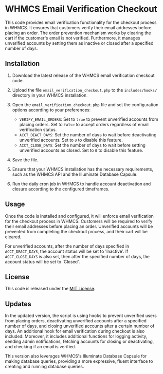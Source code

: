 # WHMCS Email Verification Checkout

This code provides email verification functionality for the checkout process in WHMCS. It ensures that customers verify their email addresses before placing an order. The order prevention mechanism works by clearing the cart if the customer's email is not verified. Furthermore, it manages unverified accounts by setting them as inactive or closed after a specified number of days.

## Installation

1. Download the latest release of the WHMCS email verification checkout code.

2. Upload the file `email_verification_checkout.php` to the `includes/hooks/` directory in your WHMCS installation.

3. Open the `email_verification_checkout.php` file and set the configuration options according to your preferences:
   - `VERIFY_EMAIL_ORDERS`: Set to `true` to prevent unverified accounts from placing orders. Set to `false` to accept orders regardless of email verification status.
   - `ACCT_DEACT_DAYS`: Set the number of days to wait before deactivating unverified accounts. Set to `0` to disable this feature.
   - `ACCT_CLOSE_DAYS`: Set the number of days to wait before setting unverified accounts as closed. Set to `0` to disable this feature.

4. Save the file.

5. Ensure that your WHMCS installation has the necessary requirements, such as the WHMCS API and the Illuminate Database Capsule.

6. Run the daily cron job in WHMCS to handle account deactivation and closure according to the configured timeframes.

## Usage

Once the code is installed and configured, it will enforce email verification for the checkout process in WHMCS. Customers will be required to verify their email addresses before placing an order. Unverified accounts will be prevented from completing the checkout process, and their cart will be cleared.

For unverified accounts, after the number of days specified in `ACCT_DEACT_DAYS`, the account status will be set to 'Inactive'. If `ACCT_CLOSE_DAYS` is also set, then after the specified number of days, the account status will be set to 'Closed'.

## License

This code is released under the [MIT License](LICENSE).

## Updates

In the updated version, the script is using hooks to prevent unverified users from placing orders, deactivating unverified accounts after a specified number of days, and closing unverified accounts after a certain number of days. An additional hook for email verification during checkout is also included. Moreover, it includes additional functions for logging activity, sending admin notifications, fetching accounts for closing or deactivating, and checking if an email is verified.

This version also leverages WHMCS's Illuminate Database Capsule for making database queries, providing a more expressive, fluent interface to creating and running database queries.
